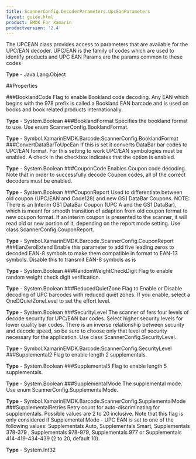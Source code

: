 ```yaml
---
title: ScannerConfig.DecoderParameters.UpcEanParameters
layout: guide.html 
product: EMDK For Xamarin 
productversion: '2.4' 
---
```

The UPCEAN class provides access to parameters that are available for the UPC/EAN decoder. UPC/EAN is the family of codes which are used to identify products and UPC EAN Params are the params common to these codes

**Type** - Java.Lang.Object

##Properties

###BooklandCode
Flag to enable Bookland code decoding. Any EAN which begins with the 978 prefix is called a Bookland EAN barcode and is used on books and book related products internationally.

**Type** - System.Boolean
###BooklandFormat
Specifies the bookland format to use. Use enum ScannerConfig.BooklandFormat.

**Type** - Symbol.XamarinEMDK.Barcode.ScannerConfig.BooklandFormat
###ConvertDataBarToUpcEan
If this is set it converts DataBar bar codes to UPC/EAN format. For this setting to work UPC/EAN symbologies must be enabled. A check in the checkbox indicates that the option is enabled.

**Type** - System.Boolean
###CouponCode
Enables Coupon code decoding. Note that in order to successfully decode Coupon codes, all of the correct decoders must be enabled.

**Type** - System.Boolean
###CouponReport
Used to differentiate between old coupon (UPC/EAN and Code128) and new GS1 DataBar Coupons. NOTE: There is an Interim GS1 DataBar Coupon (UPC A and the GS1 DataBar), which is meant for smooth transition of adaption from old coupon format to new coupon format. If an interim coupon is presented to the scanner, it will read old or new portion of it, depending on the report mode setting. Use class ScannerConfig.CouponReport.

**Type** - Symbol.XamarinEMDK.Barcode.ScannerConfig.CouponReport
###EanZeroExtend
Enable this parameter to add five leading zeros to decoded EAN-8 symbols to make them compatible in format to EAN-13 symbols. Disable this to transmit EAN-8 symbols as is

**Type** - System.Boolean
###RandomWeightCheckDigit
Flag to enable random weight check digit verification.

**Type** - System.Boolean
###ReducedQuietZone
Flag to Enable or Disable decoding of UPC barcodes with reduced quiet zones. If you enable, select a OneDQuietZoneLevel to set the effort level.

**Type** - System.Boolean
###SecurityLevel
The scanner of fers four levels of decode security for UPC/EAN bar codes. Select higher security levels for lower quality bar codes. There is an inverse relationship between security and decode speed, so be sure to choose only that level of security necessary for the application. Use class ScannerConfig.SecurityLevel..

**Type** - Symbol.XamarinEMDK.Barcode.ScannerConfig.SecurityLevel
###Supplemental2
Flag to enable length 2 supplementals.

**Type** - System.Boolean
###Supplemental5
Flag to enable length 5 supplementals.

**Type** - System.Boolean
###SupplementalMode
The supplemental mode. Use enum ScannerConfig.SupplementalMode.

**Type** - Symbol.XamarinEMDK.Barcode.ScannerConfig.SupplementalMode
###SupplementalRetries
Retry count for auto-discriminating for supplementals. Possible values are 2 to 20 inclusive. Note that this flag is only considered if Supplemental Mode - UPC EAN is set to one of the following values: Supplementals Auto, Supplementals Smart, Supplementals 378-379 , Supplementals 978-979, Supplementals 977 or Supplementals 414-419-434-439 (2 to 20, default 10).

**Type** - System.Int32


